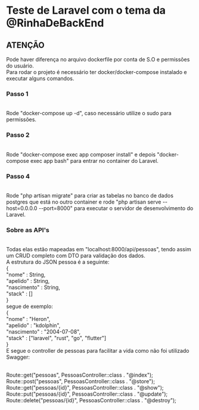 <h1> 
    Teste de Laravel com o tema da @RinhaDeBackEnd
</h1>
<h2>ATENÇÃO</h2>
Pode haver diferença no arquivo dockerfile por conta de S.O e permissões do usuário.<br>
Para rodar o projeto é necessário ter docker/docker-compose instalado e executar alguns comandos.

<h3> Passo 1 </h3><br> Rode "docker-compose up -d", caso necessário utilize o sudo para permissões.

<h3> Passo 2 </h3><br> Rode "docker-compose exec app composer install" e depois "docker-compose exec app bash" para entrar no container do Laravel. 

<h3> Passo 4 </h3><br> Rode "php artisan migrate" para criar as tabelas no banco de dados postgres que está no outro container e rode "php artisan serve --host=0.0.0.0 --port=8000" para executar o servidor de desenvolvimento do Laravel.

<h3> Sobre as API's </h3><br>
Todas elas estão mapeadas em "localhost:8000/api/pessoas", tendo assim um CRUD completo com DTO para validação dos dados.<br>
A estrutura do JSON pessoa é a seguinte: <br>
{<br>
	"nome" : String, <br>
	"apelido" : String, <br>
	"nascimento" : String, <br>
	"stack" : [] <br>
}
<br>
segue de exemplo: <br> 
{<br>
	"nome" : "Heron", <br>
	"apelido" : "kdolphin", <br>
	"nascimento" : "2004-07-08", <br>
	"stack" : ["laravel", "rust", "go", "flutter"] <br>
 }
<br>
E segue o controller de pessoas para facilitar a vida como não foi utilizado Swagger: <br>

<br>Route::get("pessoas", PessoasController::class . "@index");
<br>Route::post("pessoas", PessoasController::class . "@store");
<br>Route::get("pessoas/{id}", PessoasController::class . "@show");
<br>Route::put("pessoas/{id}", PessoasController::class . "@update");
<br>Route::delete("pessoas/{id}", PessoasController::class . "@destroy");
